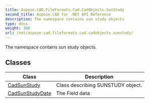 ```yaml
---
title: Aspose.CAD.FileFormats.Cad.CadObjects.SunStudy
second_title: Aspose.CAD for .NET API Reference
description: The namespace contains sun study objects
type: docs
weight: 360
url: /net/aspose.cad.fileformats.cad.cadobjects.sunstudy/
---
```

The namespace contains sun study objects.

## Classes

| Class | Description |
| --- | --- |
| [CadSunStudy](./cadsunstudy/) | Class describing SUNSTUDY object. |
| [CadSunStudyDate](./cadsunstudydate/) | The Field data |


